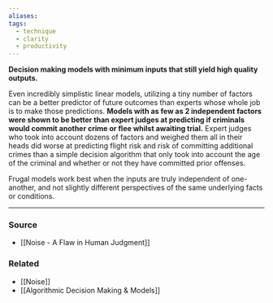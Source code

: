 ```yaml
---
aliases: 
tags:
  - technique
  - clarity
  - productivity
---
```

**Decision making models with minimum inputs that still yield high quality outputs.**

Even incredibly simplistic linear models, utilizing a tiny number of factors can be a better predictor of future outcomes than experts whose whole job is to make those predictions. **Models with as few as 2 independent factors were shown to be better than expert judges at predicting if criminals would commit another crime or flee whilst awaiting trial.** Expert judges who took into account dozens of factors and weighed them all in their heads did worse at predicting flight risk and risk of committing additional crimes than a simple decision algorithm that only took into account the age of the criminal and whether or not they have committed prior offenses.

Frugal models work best when the inputs are truly independent of one-another, and not slightly different perspectives of the same underlying facts or conditions.

---

### Source
- [[Noise - A Flaw in Human Judgment]]

### Related
- [[Noise]] 
- [[Algorithmic Decision Making & Models]]